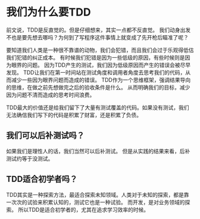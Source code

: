 # 我们为什么要TDD
 
前文说，TDD是反直觉的。但是仔细想来，其实一点都不反直觉。
我们动身出发不也是要先想去哪吗？为何到了写程序这件事情上就变成了先开枪后瞄准了呢？

要知道我们人类是一种很不靠谱的动物，我们会犯错，而且我们会过于乐观得低估我们犯错的纠正成本。
有时候我们犯错是因为一些低级的原因，有些时候则是因为眼界的问题。
因为TDD产生的测试，我们因为低级原因而产生的错误会被尽早发现。
TDD让我们在第一时间站在测试角度和调用者角度去思考我们的代码，从而减少一些因为眼界问题而造成的错误。
TDD作为一个思维框架，强调结果导向的思维，在做之前先想做完之后的验收条件是什么。
从而明确我们的目标，减少因为问题不清而造成的思考时间浪费。

TDD最大的价值还是给我们留下了大量有测试覆盖的代码。如果没有测试，我们无法确信我们写下的代码是积累了财富，还是积累了负债。


## 我们可以后补测试吗？
 
如果我们是理性人的话，我们当然可以后补测试。
但是从实践的结果来看，后补测试约等于没测试。

## TDD适合初学者吗？

TDD其实是一种探索方法，最适合探索未知领域。人类对于未知的探索，都是靠一次次的试验来积累认知的，测试它也是一种试验。
而开发，是对业务领域的探索。
所以TDD是适合初学者的，尤其在追求学习效率的时候。


